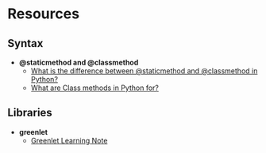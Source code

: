 # Resources

## Syntax

- **@staticmethod and @classmethod**
  - [What is the difference between @staticmethod and @classmethod in Python?](http://stackoverflow.com/questions/136097/what-is-the-difference-between-staticmethod-and-classmethod-in-python)
  - [What are Class methods in Python for?](http://stackoverflow.com/a/38276/3175815)

## Libraries

- **greenlet**
  - [Greenlet Learning Note](./greenlet-learning-note.md)
